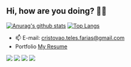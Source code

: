 ## Hi, how are you doing? 👋😃
[![Anurag's github stats](https://github-readme-stats.vercel.app/api?username=CristovoXDGM&line_height=28&show_icons=true&hide=java&theme=merko&repo=github-readme-stats)](https://github.com/CristovoXDGM/github-readme-stats) [![Top Langs](https://github-readme-stats.vercel.app/api/top-langs/?username=CristovoXDGM&show_icons=true&langs_count=4&card_width=400&theme=merko&hide_title=true&hide=c%23,java,css)](https://github.com/CristovoXDGM/github-readme-stats)
 
- 📫 E-mail: <a href="mailto:cristovao.teles.farias@gmail.com"> cristovao.teles.farias@gmail.com </a>
- Portfolio <a href="https://cristovaoresume.netlify.app/">My Resume</a>
 
 
 <a href="https://dev.to/cristovoxdgm" ><img src="https://img.shields.io/badge/dev.to-0A0A0A?style=for-the-badge&logo=devdotto&logoColor=white" /></a>
 <a href="https://www.linkedin.com/in/cristov%C3%A3o-farias-643bba111/" ><img src="https://img.shields.io/badge/LinkedIn-0077B5?style=for-the-badge&logo=linkedin&logoColor=white" /></a>
 <a href="https://www.instagram.com/kiustudios/" ><img src="https://img.shields.io/badge/Instagram-E4405F?style=for-the-badge&logo=instagram&logoColor=white" /></a>
  <a href="https://www.buymeacoffee.com/kiustudios" ><img src="https://img.shields.io/badge/Buy_Me_A_Coffee-FFDD00?style=for-the-badge&logo=buy-me-a-coffee&logoColor=black" /></a>

 
 

 
 

